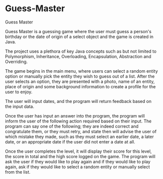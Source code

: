 # Guess-Master

Guess Master

Guess Master is a guessing game where the user must guess a person's birthday or the date of origin of a select object and the game is created in Java. 

The project uses a plethora of key Java concepts such as but not limited to Polymorphism, Inheritance, Overloading, Encapsulation, Abstraction and Overriding.

The game begins in the main menu, where users can select a random entity option or manually pick the entity they wish to guess out of a list. After the user selects an option, they are presented with a photo, name of an entity, place of origin and some background information to create a profile for the user to enjoy.

The user will input dates, and the program will return feedback based on the input data. 

Once the user has input an answer into the program, the program will inform the user of the following action required based on their input. The program can say one of the following; they are indeed correct and congratulate them, or they must retry, and state then will advise the user of which mistake they made, such as they must select an earlier date, a later date, or an appropriate date if the user did not enter a date at all. 

Once the user completes the level, it will display their score for this level, the score in total and the high score logged on the game. The program will ask the user if they would like to play again and if they would like to play again, ask if they would like to select a random entity or manually select from the list.
